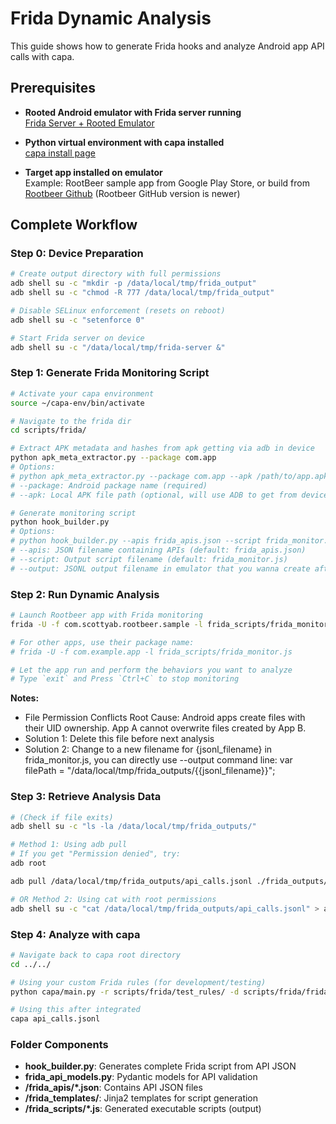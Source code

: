 # Frida Dynamic Analysis

This guide shows how to generate Frida hooks and analyze Android app API calls with capa.

## Prerequisites

- **Rooted Android emulator with Frida server running**  
[Frida Server + Rooted Emulator](https://docs.google.com/document/d/1WpPRcdtnPYdOn4n7Wl3aghbZUv2wmefiuaf2WDIR5Pw/edit?tab=t.0#heading=h.sqgvzr4xgg42)

- **Python virtual environment with capa installed**  
[capa install page](https://github.com/mandiant/capa/blob/master/doc/installation.md)

- **Target app installed on emulator**  
Example: RootBeer sample app from Google Play Store, or build from [Rootbeer Github](https://github.com/scottyab/rootbeer?tab=readme-ov-file) (Rootbeer GitHub version is newer)

## Complete Workflow

### Step 0: Device Preparation
```bash
# Create output directory with full permissions
adb shell su -c "mkdir -p /data/local/tmp/frida_output"
adb shell su -c "chmod -R 777 /data/local/tmp/frida_output"

# Disable SELinux enforcement (resets on reboot)
adb shell su -c "setenforce 0"

# Start Frida server on device
adb shell su -c "/data/local/tmp/frida-server &"
```

### Step 1: Generate Frida Monitoring Script

```bash
# Activate your capa environment
source ~/capa-env/bin/activate 

# Navigate to the frida dir
cd scripts/frida/

# Extract APK metadata and hashes from apk getting via adb in device
python apk_meta_extractor.py --package com.app
# Options:
# python apk_meta_extractor.py --package com.app --apk /path/to/app.apk
# --package: Android package name (required)
# --apk: Local APK file path (optional, will use ADB to get from device if not provided) 

# Generate monitoring script
python hook_builder.py
# Options:
# python hook_builder.py --apis frida_apis.json --script frida_monitor.js --output api_calls.jsonl
# --apis: JSON filename containing APIs (default: frida_apis.json)
# --script: Output script filename (default: frida_monitor.js)  
# --output: JSONL output filename in emulator that you wanna create after monitoring (default: api_calls.jsonl)
```

### Step 2: Run Dynamic Analysis

```bash
# Launch Rootbeer app with Frida monitoring
frida -U -f com.scottyab.rootbeer.sample -l frida_scripts/frida_monitor.js

# For other apps, use their package name:
# frida -U -f com.example.app -l frida_scripts/frida_monitor.js

# Let the app run and perform the behaviors you want to analyze
# Type `exit` and Press `Ctrl+C` to stop monitoring
```

**Notes:**
- File Permission Conflicts
Root Cause: Android apps create files with their UID ownership. App A cannot overwrite files created by App B.
- Solution 1: Delete this file before next analysis
- Solution 2: Change to a new filename for {jsonl_filename} in frida_monitor.js, you can directly use --output command line:
var filePath = "/data/local/tmp/frida_outputs/{{jsonl_filename}}";

### Step 3: Retrieve Analysis Data

```bash
# (Check if file exits)
adb shell su -c "ls -la /data/local/tmp/frida_outputs/"

# Method 1: Using adb pull
# If you get "Permission denied", try:
adb root

adb pull /data/local/tmp/frida_outputs/api_calls.jsonl ./frida_outputs/api_calls.jsonl

# OR Method 2: Using cat with root permissions
adb shell su -c "cat /data/local/tmp/frida_outputs/api_calls.jsonl" > api_calls.jsonl
```

### Step 4: Analyze with capa
```bash
# Navigate back to capa root directory
cd ../../

# Using your custom Frida rules (for development/testing)
python capa/main.py -r scripts/frida/test_rules/ -d scripts/frida/frida_outputs/api_calls.jsonl

# Using this after integrated
capa api_calls.jsonl
```

### Folder Components

- **hook_builder.py**: Generates complete Frida script from API JSON
- **frida_api_models.py**: Pydantic models for API validation
- **/frida_apis/*.json**: Contains API JSON files
- **/frida_templates/**: Jinja2 templates for script generation
- **/frida_scripts/*.js**: Generated executable scripts (output)
